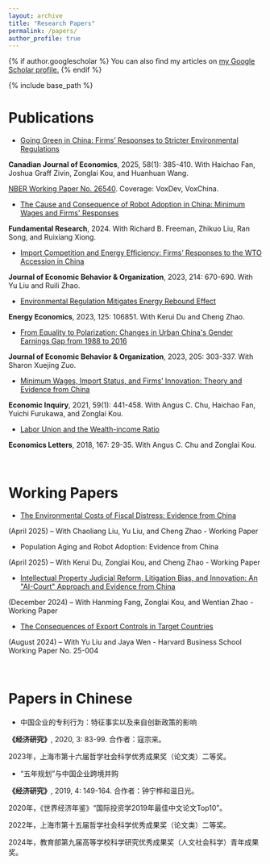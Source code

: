 ```yaml
---
layout: archive
title: "Research Papers"
permalink: /papers/
author_profile: true
---
```


{% if author.googlescholar %}
  You can also find my articles on <u><a href="{{author.googlescholar}}">my Google Scholar profile</a>.</u>
{% endif %}

{% include base_path %}

Publications
=====
* [Going Green in China: Firms’ Responses to Stricter Environmental Regulations](https://onlinelibrary.wiley.com/doi/full/10.1111/caje.12756)

**Canadian Journal of Economics**, 2025, 58(1): 385-410. With Haichao Fan, Joshua Graff Zivin, Zonglai Kou, and Huanhuan Wang. 

[NBER Working Paper No. 26540](https://www.nber.org/papers/w26540). Coverage: VoxDev, VoxChina.

* [The Cause and Consequence of Robot Adoption in China: Minimum Wages and Firms' Responses](https://www.sciencedirect.com/science/article/pii/S2667325824000931)

**Fundamental Research**, 2024.  With Richard B. Freeman, Zhikuo Liu, Ran Song, and Ruixiang Xiong.

* [Import Competition and Energy Efficiency: Firms’ Responses to the WTO Accession in China](https://www.sciencedirect.com/science/article/abs/pii/S0167268123002913)

**Journal of Economic Behavior & Organization**, 2023, 214: 670-690.  With Yu Liu and Ruili Zhao.

* [Environmental Regulation Mitigates Energy Rebound Effect](https://www.sciencedirect.com/science/article/pii/S0140988323003493)

**Energy Economics**, 2023, 125: 106851. With Kerui Du and Cheng Zhao.

* [From Equality to Polarization: Changes in Urban China's Gender Earnings Gap from 1988 to 2016](https://www.sciencedirect.com/science/article/pii/S0167268122004139)

**Journal of Economic Behavior & Organization**, 2023,  205: 303-337. With Sharon Xuejing Zuo.

* [Minimum Wages, Import Status, and Firms’ Innovation: Theory and Evidence from China](https://onlinelibrary.wiley.com/doi/full/10.1111/ecin.12933)

**Economic Inquiry**, 2021, 59(1): 441-458. With Angus C. Chu, Haichao Fan, Yuichi Furukawa, and Zonglai Kou.

* [Labor Union and the Wealth-income Ratio](https://www.sciencedirect.com/science/article/abs/pii/S0165176518300715?fr=RR-2&ref=pdf_download&rr=8166acde7eab5e5e)

**Economics Letters**, 2018, 167: 29-35. With Angus C. Chu and Zonglai Kou.

<br>

Working Papers
=====
* [The Environmental Costs of Fiscal Distress: Evidence from China](https://papers.ssrn.com/sol3/papers.cfm?abstract_id=5096325)

(April 2025) – With Chaoliang Liu, Yu Liu, and Cheng Zhao - Working Paper


* Population Aging and Robot Adoption: Evidence from China

(April 2025) – With Kerui Du, Zonglai Kou, and Cheng Zhao - Working Paper


<!--* Outward FDI to Elude

(February 2025) – With Kerui Du, Zonglai Kou, and Yi Luo - Working Paper-->


* [Intellectual Property Judicial Reform, Litigation Bias, and Innovation: An "AI-Court" Approach and Evidence from China](https://papers.ssrn.com/sol3/papers.cfm?abstract_id=5076529)

(December 2024) – With Hanming Fang, Zonglai Kou, and Wentian Zhao - Working Paper


<!--* * Green Credit and Green Product Innovation: The Role of Deterrent Effect

(September 2024) – With Kerui Du, Zonglai Kou, and Yi Luo - Working Paper-->


* [The Consequences of Export Controls in Target Countries](https://www.hbs.edu/ris/Publication%20Files/25-004_ad1ef401-a40c-4e3b-b123-8a61c5e77007.pdf)

(August 2024) – With Yu Liu and Jaya Wen - Harvard Business School Working Paper No. 25-004

<br>

Papers in Chinese
=====

* 中国企业的专利行为：特征事实以及来自创新政策的影响

**《经济研究》**, 2020, 3: 83-99. 合作者：寇宗来。

2023年，上海市第十六届哲学社会科学优秀成果奖（论文类）二等奖。

* “五年规划”与中国企业跨境并购

**《经济研究》**, 2019, 4: 149-164. 合作者：钟宁桦和温日光。

2020年，《世界经济年鉴》“国际投资学2019年最佳中文论文Top10”。

2022年，上海市第十五届哲学社会科学优秀成果奖（论文类）二等奖。

2024年，教育部第九届高等学校科学研究优秀成果奖（人文社会科学）青年成果奖。

